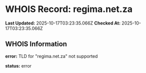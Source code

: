 # WHOIS Record: regima.net.za

**Last Updated:** 2025-10-17T03:23:35.066Z
**Checked At:** 2025-10-17T03:23:35.066Z

## WHOIS Information

**error:** TLD for "regima.net.za" not supported

**status:** error

